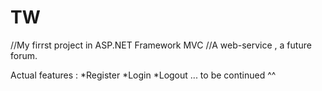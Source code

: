 # TW
//My firrst project in ASP.NET Framework MVC
//A web-service , a future forum.
 
 Actual features :
 *Register
 *Login
 *Logout 
  ... to be continued ^^
